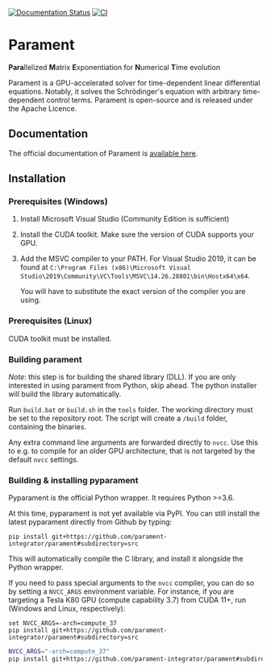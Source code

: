 
[![Documentation Status](https://readthedocs.org/projects/parament/badge/?version=latest)](https://parament.readthedocs.io/en/latest/?badge=latest)
[![CI](https://github.com/parament-integrator/parament/actions/workflows/main.yml/badge.svg)](https://github.com/parament-integrator/parament/actions/workflows/main.yml)

# Parament
**Para**llelized **M**atrix **E**xponentiation for **N**umerical **T**ime evolution

Parament is a GPU-accelerated solver for time-dependent linear differential equations.
Notably, it solves the Schrödinger's equation with arbitrary time-dependent control terms.
Parament is open-source and is released under the Apache Licence.

## Documentation

The official documentation of Parament is [available here](https://parament.readthedocs.io/en/latest/).

## Installation

### Prerequisites (Windows)
1. Install Microsoft Visual Studio (Community Edition is sufficient)
2. Install the CUDA toolkit. Make sure the version of CUDA supports your GPU.
3. Add the MSVC compiler to your PATH. For Visual Studio 2019, it can be found at `C:\Program Files (x86)\Microsoft Visual Studio\2019\Community\VC\Tools\MSVC\14.26.28801\bin\Hostx64\x64`.

   You will have to substitute the exact version of the compiler you are using.
   
### Prerequisites (Linux)
CUDA toolkit must be installed.

### Building parament

*Note*: this step is for building the shared library (DLL). If you are only interested in using parament from Python,
skip ahead. The python installer will build the library automatically.

Run `build.bat` or `build.sh` in the `tools` folder.
The working directory must be set to the repository root.
The script will create a `/build` folder, containing the binaries.

Any extra command line arguments are forwarded
 directly to `nvcc`. Use this to e.g. to compile for an older
GPU architecture, that is not targeted by the default `nvcc` settings.   


### Building & installing pyparament

Pyparament is the official Python wrapper. It requires Python >=3.6.

At this time, pyparament is not yet available via PyPI. You can still install
the latest pyparament directly from Github by typing:
```
pip install git+https://github.com/parament-integrator/parament#subdirectory=src
```
This will automatically compile the C library, and install it alongside the Python wrapper.

If you need to pass special arguments to the `nvcc` compiler, you can do so by setting a `NVCC_ARGS` environment variable.
For instance, if you are targeting a Tesla K80 GPU (compute capability 3.7) from CUDA 11+, run (Windows and Linux, respectively):

```batch
set NVCC_ARGS=-arch=compute_37
pip install git+https://github.com/parament-integrator/parament#subdirectory=src
```

```bash
NVCC_ARGS="-arch=compute_37"
pip install git+https://github.com/parament-integrator/parament#subdirectory=src
```

